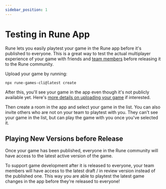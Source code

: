 ```yaml
---
sidebar_position: 1
---
```


# Testing in Rune App

Rune lets you easily playtest your game in the Rune app before it's published to everyone. This is a great way to test the actual multiplayer experience of your game with friends and [team members](../publishing/collaboration#team-roles) before releasing it to the Rune community.

Upload your game by running: 

```sh
npx rune-games-cli@latest create
```
After this, you'll see your game in the app even though it's not publicly available yet. Here's [more details on uploading your game](../publishing/publishing-your-game.md) if interested.

Then create a room in the app and select your game in the list. You can also invite others who are not on your team to playtest with you. They can't see your game in the list, but can play the game with you once you've selected it.

## Playing New Versions before Release

Once your game has been published, everyone in the Rune community will have access to the latest active version of the game.

To support game development after it is released to everyone, your team members will have access to the latest draft / in review version instead of the published one. This way you are able to playtest the latest game changes in the app before they're released to everyone!